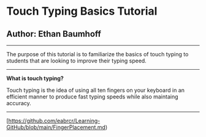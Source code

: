 # Touch Typing Basics Tutorial
## Author: Ethan Baumhoff
---
The purpose of this tutorial is to familiarize the basics of touch typing to students that are looking to improve their typing speed.

---
**What is touch typing?**

Touch typing is the idea of using all ten fingers on your keyboard in an efficient manner to produce fast typing speeds while also maintaing accuracy.

---



[https://github.com/eabrcr/Learning-GitHub/blob/main/FingerPlacement.md)
